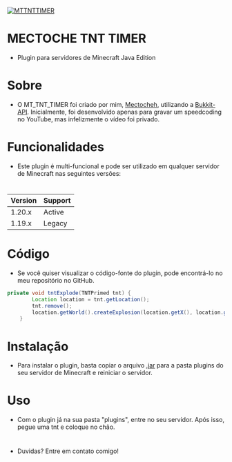 
<p aling= center><a href="https://github.com/Mectoche/MT_TNT_TIMER"><img src="https://i.ibb.co/P41ZcjK/tnt-timer-mectoche.png" alt="MTTNTTIMER" border="0"></a></p>

#                   MECTOCHE TNT TIMER
- Plugin para servidores de Minecraft Java Edition
# Sobre
- O MT_TNT_TIMER foi criado por mim, [Mectocheh](https://github.com/Mectoche), utilizando a [Bukkit-API](https://dev.bukkit.org/). Inicialmente, foi desenvolvido apenas para gravar um speedcoding no YouTube, mas infelizmente o vídeo foi privado.

# Funcionalidades
- Este plugin é multi-funcional e pode ser utilizado em qualquer servidor de Minecraft nas seguintes versões:

#
| Version |    Support    |
|---------| ------------- |
| 1.20.x  |    Active     |
| 1.19.x  |    Legacy     |

# Código
- Se você quiser visualizar o código-fonte do plugin, pode encontrá-lo no meu repositório no GitHub.
```java
private void tntExplode(TNTPrimed tnt) {
        Location location = tnt.getLocation();
        tnt.remove();
        location.getWorld().createExplosion(location.getX(), location.getY(), location.getZ(), 4f, false, true);
    }
```

# Instalação
- Para instalar o plugin, basta copiar o arquivo [.jar](https://github.com/Mectoche/MT_TNT_TIMER/tree/main/build/libs) para a pasta plugins do seu servidor de Minecraft e reiniciar o servidor.

# Uso
- Com o plugin já na sua pasta "plugins", entre no seu servidor. Após isso, pegue uma tnt e coloque no chão.



#
- Duvidas? Entre em contato comigo!
